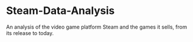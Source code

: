 # Steam-Data-Analysis
An analysis of the video game platform Steam and the games it sells, from its release to today.
